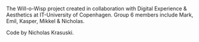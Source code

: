 The Will-o-Wisp project created in collaboration with Digital Experience & Aesthetics at IT-University of Copenhagen.
Group 6 members include Mark, Emil, Kasper, Mikkel & Nicholas.

Code by Nicholas Krasuski.
